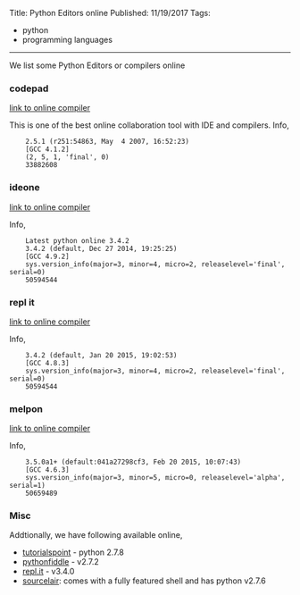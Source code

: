 Title: Python Editors online
Published: 11/19/2017
Tags:
  - python
  - programming languages
---
We list some Python Editors or compilers online


### codepad
[link to online compiler](http://codepad.org)

This is one of the best online collaboration tool with IDE and compilers. Info,

        2.5.1 (r251:54863, May  4 2007, 16:52:23) 
        [GCC 4.1.2]
        (2, 5, 1, 'final', 0)
        33882608


### ideone
[link to online compiler](https://ideone.com)

Info,

        Latest python online 3.4.2
        3.4.2 (default, Dec 27 2014, 19:25:25) 
        [GCC 4.9.2]
        sys.version_info(major=3, minor=4, micro=2, releaselevel='final', serial=0)
        50594544

### repl it
[link to online compiler](http://repl.it/languages/Python3)

Info,

        3.4.2 (default, Jan 20 2015, 19:02:53) 
        [GCC 4.8.3]
        sys.version_info(major=3, minor=4, micro=2, releaselevel='final', serial=0)
        50594544

### melpon
[link to online compiler](http://melpon.org/wandbox/)

Info,

        3.5.0a1+ (default:041a27298cf3, Feb 20 2015, 10:07:43) 
        [GCC 4.6.3]
        sys.version_info(major=3, minor=5, micro=0, releaselevel='alpha', serial=1)
        50659489

### Misc
Addtionally, we have following available online,
- [tutorialspoint](http://www.tutorialspoint.com/ipython_terminal_online.php) - python 2.7.8
- [pythonfiddle](http://pythonfiddle.com) - v2.7.2
- [repl.it](http://repl.it/languages/Python3) - v3.4.0
- [sourcelair](https://www.sourcelair.com): comes with a fully featured shell and has python v2.7.6 
